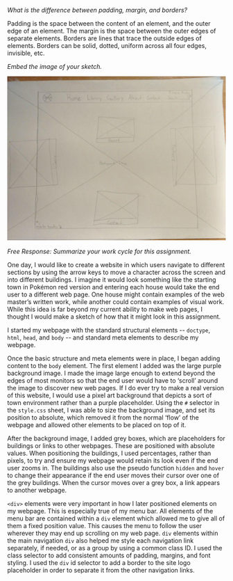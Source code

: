*What is the difference between padding, margin, and borders?*

Padding is the space between the content of an element, and the outer edge of an element. The margin is the space between the outer edges of separate elements. Borders are lines that trace the outside edges of elements. Borders can be solid, dotted, uniform across all four edges, invisible, etc.

*Embed the image of your sketch.*

![Assignment-11 Website Sketch](./images/website-sketch.jpg)

*Free Response: Summarize your work cycle for this assignment.*

One day, I would like to create a website in which users navigate to different sections by using the arrow keys to move a character across the screen and into different buildings. I imagine it would look something like the starting town in Pokémon red version and entering each house would take the end user to a different web page. One house might contain examples of the web master’s written work, while another could contain examples of visual work. While this idea is far beyond my current ability to make web pages, I thought I would make a sketch of how that it might look in this assignment.

I started my webpage with the standard structural elements -- `doctype`, `html`, `head`, and `body` -- and standard meta elements to describe my webpage.

Once the basic structure and meta elements were in place, I began adding content to the `body` element. The first element I added was the large purple background image. I made the image large enough to extend beyond the edges of most monitors so that the end user would have to ‘scroll’ around the image to discover new web pages. If I do ever try to make a real version of this website, I would use a pixel art background that depicts a sort of town environment rather than a purple placeholder. Using the `#` selector in the `style.css` sheet, I was able to size the background image, and set its position to absolute, which removed it from the normal ‘flow’ of the webpage and allowed other elements to be placed on top of it.

After the background image, I added grey boxes, which are placeholders for buildings or links to other webpages. These are positioned with absolute values. When positioning the buildings, I used percentages, rather than pixels, to try and ensure my webpage would retain its look even if the end user zooms in. The buildings also use the pseudo function `hidden` and `hover` to change their appearance if the end user moves their cursor over one of the grey buildings. When the cursor moves over a grey box, a link appears to another webpage.

`<div>` elements were very important in how I later positioned elements on my webpage. This is especially true of my menu bar. All elements of the menu bar are contained within a `div` element which allowed me to give all of them a fixed position value. This causes the menu to follow the user wherever they may end up scrolling on my web page. `div` elements within the main navigation `div` also helped me style each navigation link separately, if needed, or as a group by using a common class ID. I used the class selector to add consistent amounts of padding, margins, and font styling. I used the `div` id selector to add a border to the site logo placeholder in order to separate it from the other navigation links.
